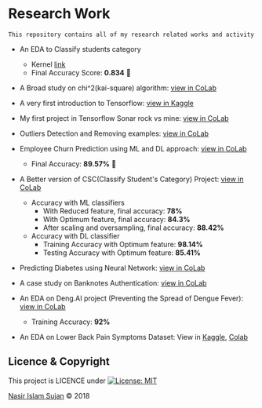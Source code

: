 # Research Work 

```
This repository contains all of my research related works and activity
```

* An EDA to Classify students category
    * Kernel [link](https://www.kaggle.com/nasirislamsujan/an-eda-with-different-ml-classifiers)
    * Final Accuracy Score: __0.834__ :robot: 

* A Broad study on chi^2(kai-square) algorithm: [view in CoLab](https://colab.research.google.com/drive/1K_DyNk8kxq0BYUgq5F-Z4FduogiH5Fya)
* A very first introduction to Tensorflow: [view in Kaggle](https://www.kaggle.com/nasirislamsujan/a-very-first-introduction-with-tensorflow)
* My first project in Tensorflow Sonar rock vs mine: [view in CoLab](https://colab.research.google.com/drive/1rN9rUP8SYZEZToZpI4ezsluPNJDNaOTd)
* Outliers Detection and Removing examples: [view in CoLab](https://colab.research.google.com/drive/1LTf6J_WnF3Mps6a8PZdgFxDLflaPmXCu)
* Employee Churn Prediction using ML and DL approach: [view in CoLab](https://colab.research.google.com/drive/1bgwZa_B2k78MvBq-u6ool3LFr8fsV4eI)
   * Final Accuracy: __89.57%__ :robot: 
* A Better version of CSC(Classify Student's Category) Project: [view in CoLab](https://colab.research.google.com/drive/1Onx3jyQXMls_c2a-rwRENORLf9XiQPzB)
   * Accuracy with ML classifiers
      * With Reduced feature, final accuracy: __78%__
      * With Optimum feature, final accuracy: __84.3%__
      * After scaling and oversampling, final accuracy: __88.42%__
   * Accuracy with DL classifier
      * Training Accuracy with Optimum feature: __98.14%__
      * Testing Accuracy with Optimum feature: __85.41%__

* Predicting Diabetes using Neural Network: [view in CoLab](https://colab.research.google.com/drive/1i-WoEiLPVudSQ-IVf0LtlwRPfVaaWqeg)
* A case study on Banknotes Authentication: [view in CoLab](https://colab.research.google.com/drive/1y2LCiR67xsV2mo3B2fegQHLYpuJ4wIM8)
* An EDA on Deng.AI project (Preventing the Spread of Dengue Fever): [view in CoLab](https://colab.research.google.com/drive/173Vl3FmmEGjIcswPJ1setAE8fWuWDnOk)
   * Training Accuracy: __92%__
* An EDA on Lower Back Pain Symptoms Dataset: View in [Kaggle](https://www.kaggle.com/nasirislamsujan/exploratory-data-analysis-lower-back-pain?scriptVersionId=5480406), [Colab](https://colab.research.google.com/drive/1m4ZOmii2y9W8YfsWow7wLN3K8Ia84j9Y)


## Licence & Copyright 
This project is LICENCE under [![License: MIT](https://img.shields.io/badge/License-MIT-yellow.svg)](https://opensource.org/licenses/MIT)

<a href="https://github.com/78526Nasir">Nasir Islam Sujan</a> &copy; 2018
